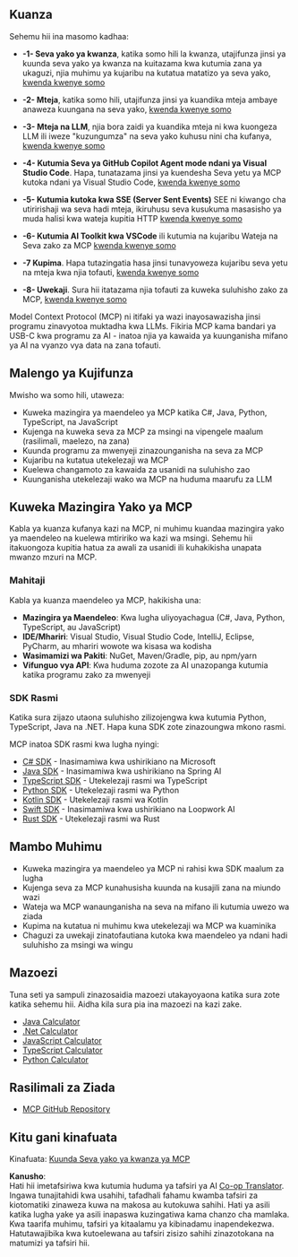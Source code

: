 <!--
CO_OP_TRANSLATOR_METADATA:
{
  "original_hash": "8fdd5786214b32ad33d8b5cf9012a0f7",
  "translation_date": "2025-05-17T08:13:50+00:00",
  "source_file": "03-GettingStarted/README.md",
  "language_code": "sw"
}
-->
## Kuanza  

Sehemu hii ina masomo kadhaa:

- **-1- Seva yako ya kwanza**, katika somo hili la kwanza, utajifunza jinsi ya kuunda seva yako ya kwanza na kuitazama kwa kutumia zana ya ukaguzi, njia muhimu ya kujaribu na kutatua matatizo ya seva yako, [kwenda kwenye somo](/03-GettingStarted/01-first-server/README.md)

- **-2- Mteja**, katika somo hili, utajifunza jinsi ya kuandika mteja ambaye anaweza kuungana na seva yako, [kwenda kwenye somo](/03-GettingStarted/02-client/README.md)

- **-3- Mteja na LLM**, njia bora zaidi ya kuandika mteja ni kwa kuongeza LLM ili iweze "kuzungumza" na seva yako kuhusu nini cha kufanya, [kwenda kwenye somo](/03-GettingStarted/03-llm-client/README.md)

- **-4- Kutumia Seva ya GitHub Copilot Agent mode ndani ya Visual Studio Code**. Hapa, tunatazama jinsi ya kuendesha Seva yetu ya MCP kutoka ndani ya Visual Studio Code, [kwenda kwenye somo](/03-GettingStarted/04-vscode/README.md)

- **-5- Kutumia kutoka kwa SSE (Server Sent Events)** SEE ni kiwango cha utiririshaji wa seva hadi mteja, ikiruhusu seva kusukuma masasisho ya muda halisi kwa wateja kupitia HTTP [kwenda kwenye somo](/03-GettingStarted/05-sse-server/README.md)

- **-6- Kutumia AI Toolkit kwa VSCode** ili kutumia na kujaribu Wateja na Seva zako za MCP [kwenda kwenye somo](/03-GettingStarted/06-aitk/README.md)

- **-7 Kupima**. Hapa tutazingatia hasa jinsi tunavyoweza kujaribu seva yetu na mteja kwa njia tofauti, [kwenda kwenye somo](/03-GettingStarted/07-testing/README.md)

- **-8- Uwekaji**. Sura hii itatazama njia tofauti za kuweka suluhisho zako za MCP, [kwenda kwenye somo](/03-GettingStarted/08-deployment/README.md)

Model Context Protocol (MCP) ni itifaki ya wazi inayosawazisha jinsi programu zinavyotoa muktadha kwa LLMs. Fikiria MCP kama bandari ya USB-C kwa programu za AI - inatoa njia ya kawaida ya kuunganisha mifano ya AI na vyanzo vya data na zana tofauti.

## Malengo ya Kujifunza

Mwisho wa somo hili, utaweza:

- Kuweka mazingira ya maendeleo ya MCP katika C#, Java, Python, TypeScript, na JavaScript
- Kujenga na kuweka seva za MCP za msingi na vipengele maalum (rasilimali, maelezo, na zana)
- Kuunda programu za mwenyeji zinazounganisha na seva za MCP
- Kujaribu na kutatua utekelezaji wa MCP
- Kuelewa changamoto za kawaida za usanidi na suluhisho zao
- Kuunganisha utekelezaji wako wa MCP na huduma maarufu za LLM

## Kuweka Mazingira Yako ya MCP

Kabla ya kuanza kufanya kazi na MCP, ni muhimu kuandaa mazingira yako ya maendeleo na kuelewa mtiririko wa kazi wa msingi. Sehemu hii itakuongoza kupitia hatua za awali za usanidi ili kuhakikisha unapata mwanzo mzuri na MCP.

### Mahitaji

Kabla ya kuanza maendeleo ya MCP, hakikisha una:

- **Mazingira ya Maendeleo**: Kwa lugha uliyoyachagua (C#, Java, Python, TypeScript, au JavaScript)
- **IDE/Mhariri**: Visual Studio, Visual Studio Code, IntelliJ, Eclipse, PyCharm, au mhariri wowote wa kisasa wa kodisha
- **Wasimamizi wa Pakiti**: NuGet, Maven/Gradle, pip, au npm/yarn
- **Vifunguo vya API**: Kwa huduma zozote za AI unazopanga kutumia katika programu zako za mwenyeji

### SDK Rasmi

Katika sura zijazo utaona suluhisho zilizojengwa kwa kutumia Python, TypeScript, Java na .NET. Hapa kuna SDK zote zinazoungwa mkono rasmi.

MCP inatoa SDK rasmi kwa lugha nyingi:
- [C# SDK](https://github.com/modelcontextprotocol/csharp-sdk) - Inasimamiwa kwa ushirikiano na Microsoft
- [Java SDK](https://github.com/modelcontextprotocol/java-sdk) - Inasimamiwa kwa ushirikiano na Spring AI
- [TypeScript SDK](https://github.com/modelcontextprotocol/typescript-sdk) - Utekelezaji rasmi wa TypeScript
- [Python SDK](https://github.com/modelcontextprotocol/python-sdk) - Utekelezaji rasmi wa Python
- [Kotlin SDK](https://github.com/modelcontextprotocol/kotlin-sdk) - Utekelezaji rasmi wa Kotlin
- [Swift SDK](https://github.com/modelcontextprotocol/swift-sdk) - Inasimamiwa kwa ushirikiano na Loopwork AI
- [Rust SDK](https://github.com/modelcontextprotocol/rust-sdk) - Utekelezaji rasmi wa Rust

## Mambo Muhimu

- Kuweka mazingira ya maendeleo ya MCP ni rahisi kwa SDK maalum za lugha
- Kujenga seva za MCP kunahusisha kuunda na kusajili zana na miundo wazi
- Wateja wa MCP wanaunganisha na seva na mifano ili kutumia uwezo wa ziada
- Kupima na kutatua ni muhimu kwa utekelezaji wa MCP wa kuaminika
- Chaguzi za uwekaji zinatofautiana kutoka kwa maendeleo ya ndani hadi suluhisho za msingi wa wingu

## Mazoezi

Tuna seti ya sampuli zinazosaidia mazoezi utakayoyaona katika sura zote katika sehemu hii. Aidha kila sura pia ina mazoezi na kazi zake.

- [Java Calculator](./samples/java/calculator/README.md)
- [.Net Calculator](../../../03-GettingStarted/samples/csharp)
- [JavaScript Calculator](./samples/javascript/README.md)
- [TypeScript Calculator](./samples/typescript/README.md)
- [Python Calculator](../../../03-GettingStarted/samples/python)

## Rasilimali za Ziada

- [MCP GitHub Repository](https://github.com/microsoft/mcp-for-beginners)

## Kitu gani kinafuata

Kinafuata: [Kuunda Seva yako ya kwanza ya MCP](/03-GettingStarted/01-first-server/README.md)

**Kanusho**:  
Hati hii imetafsiriwa kwa kutumia huduma ya tafsiri ya AI [Co-op Translator](https://github.com/Azure/co-op-translator). Ingawa tunajitahidi kwa usahihi, tafadhali fahamu kwamba tafsiri za kiotomatiki zinaweza kuwa na makosa au kutokuwa sahihi. Hati ya asili katika lugha yake ya asili inapaswa kuzingatiwa kama chanzo cha mamlaka. Kwa taarifa muhimu, tafsiri ya kitaalamu ya kibinadamu inapendekezwa. Hatutawajibika kwa kutoelewana au tafsiri zisizo sahihi zinazotokana na matumizi ya tafsiri hii.
